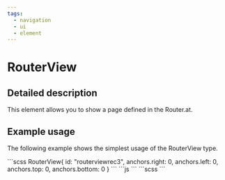 ```yaml
---
tags:
  - navigation
  - ui
  - element
---
```

# RouterView

## Detailed description
This element allows you to show a page defined in the Router.at.

## Example usage
The following example shows the simplest usage of the RouterView type.

<code-group>
<code-block title=".at" active>
```scss
RouterView{     
  id: "routerviewrec3",
  anchors.right: 0,
  anchors.left: 0,
  anchors.top: 0,
  anchors.bottom: 0
}
```
</code-block>

<code-block title=".atObj">
```js
```
</code-block>

<code-block title=".atStyle">
```scss
```
</code-block>
</code-group>

